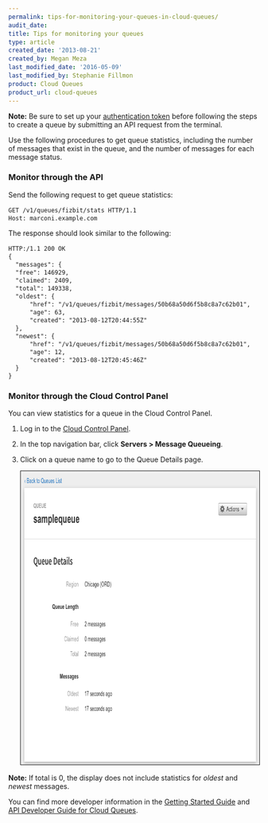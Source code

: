 ```yaml
---
permalink: tips-for-monitoring-your-queues-in-cloud-queues/
audit_date:
title: Tips for monitoring your queues
type: article
created_date: '2013-08-21'
created_by: Megan Meza
last_modified_date: '2016-05-09'
last_modified_by: Stephanie Fillmon
product: Cloud Queues
product_url: cloud-queues
---
```


**Note:** Be sure to set up your [authentication token](/support/how-to/cloud-queues-curl-cookbook) before following the steps to create a queue by submitting an API request from the terminal.

Use the following procedures to get queue statistics, including the number of messages that exist in the queue, and the number of messages for each message status.

### Monitor through the API

Send the following request to get queue statistics:

    GET /v1/queues/fizbit/stats HTTP/1.1
    Host: marconi.example.com

The response should look similar to the following:

    HTTP:/1.1 200 OK
    {
      "messages": {
      "free": 146929,
      "claimed": 2409,
      "total": 149338,
      "oldest": {
          "href": "/v1/queues/fizbit/messages/50b68a50d6f5b8c8a7c62b01",
          "age": 63,
          "created": "2013-08-12T20:44:55Z"
      },
      "newest": {
          "href": "/v1/queues/fizbit/messages/50b68a50d6f5b8c8a7c62b01",
          "age": 12,
          "created": "2013-08-12T20:45:46Z"
      }
    }

### Monitor through the Cloud Control Panel

You can view statistics for a queue in the Cloud Control Panel.

1. Log in to the [Cloud Control Panel](https://mycloud.rackspace.com).

2. In the top navigation bar, click **Servers > Message Queueing**.

3. Click on a queue name to go to the Queue Details page.

      <img src="3658-tipsformonitoring-2_0.png" width="793" height="590" border="1" alt=""  />

**Note:** If total is 0, the display does not include statistics for *oldest* and *newest* messages.

You can find more developer information in the [Getting Started Guide](https://docs.rackspace.com/docs/cloud-queues/v1/developer-guide/#getting-started) and [API Developer Guide for Cloud Queues](https://docs.rackspace.com/docs/cloud-queues/v1/developer-guide/#document-developer-guide).
